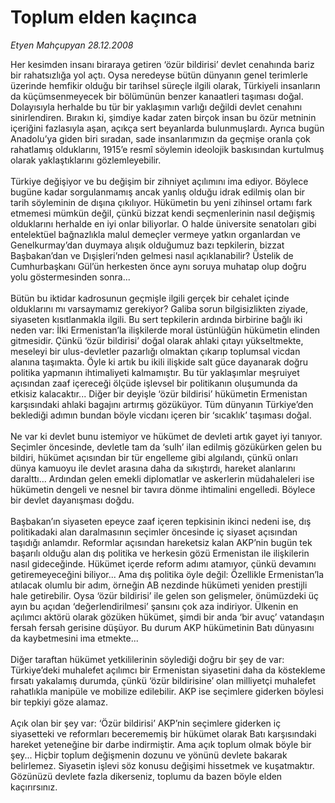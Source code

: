 # Toplum elden kaçınca

*Etyen Mahçupyan 28.12.2008*

<div class="taraf_structure_2col_1zq">
<div class="margen_n">



 <p>Her kesimden insanı biraraya getiren ‘özür bildirisi’ devlet cenahında bariz bir rahatsızlığa yol açtı. Oysa neredeyse bütün dünyanın genel terimlerle üzerinde hemfikir olduğu bir tarihsel süreçle ilgili olarak, Türkiyeli insanların da küçümsenmeyecek bir bölümünün benzer kanaatleri taşıması doğal. Dolayısıyla herhalde bu tür bir yaklaşımın varlığı değildi devlet cenahını sinirlendiren. Bırakın ki, şimdiye kadar zaten birçok insan bu özür metninin içeriğini fazlasıyla aşan, açıkça sert beyanlarda bulunmuşlardı. Ayrıca bugün Anadolu’ya giden biri sıradan, sade insanlarımızın da geçmişe oranla çok rahatlamış olduklarını, 1915’e resmî söylemin ideolojik baskısından kurtulmuş olarak yaklaştıklarını gözlemleyebilir. <br/><br/>Türkiye değişiyor ve bu değişim bir zihniyet açılımını ima ediyor. Böylece bugüne kadar sorgulanmamış ancak yanlış olduğu idrak edilmiş olan bir tarih söyleminin de dışına çıkılıyor. Hükümetin bu yeni zihinsel ortamı fark etmemesi mümkün değil, çünkü bizzat kendi seçmenlerinin nasıl değişmiş olduklarını herhalde en iyi onlar biliyorlar. O halde üniversite senatoları gibi entelektüel bağnazlıkla malul demeçler vermeye yatkın organlardan ve Genelkurmay’dan duymaya alışık olduğumuz bazı tepkilerin, bizzat Başbakan’dan ve Dışişleri’nden gelmesi nasıl açıklanabilir? Üstelik de Cumhurbaşkanı Gül’ün herkesten önce aynı soruya muhatap olup doğru yolu göstermesinden sonra... <br/><br/>Bütün bu iktidar kadrosunun geçmişle ilgili gerçek bir cehalet içinde olduklarını mı varsaymamız gerekiyor? Galiba sorun bilgisizlikten ziyade, siyaseten kısıtlanmakla ilgili. Bu sert tepkilerin ardında birbirine bağlı iki neden var: İlki Ermenistan’la ilişkilerde moral üstünlüğün hükümetin elinden gitmesidir. Çünkü ‘özür bildirisi’ doğal olarak ahlaki çıtayı yükseltmekte, meseleyi bir ulus-devletler pazarlığı olmaktan çıkarıp toplumsal vicdan alanına taşımakta. Öyle ki artık bu ikili ilişkide salt güce dayanarak doğru politika yapmanın ihtimaliyeti kalmamıştır. Bu tür yaklaşımlar meşruiyet açısından zaaf içereceği ölçüde işlevsel bir politikanın oluşumunda da etkisiz kalacaktır... Diğer bir deyişle ‘özür bildirisi’ hükümetin Ermenistan karşısındaki ahlaki bagajını artırmış gözüküyor. Tüm dünyanın Türkiye’den beklediği adımın bundan böyle vicdanı içeren bir ‘sıcaklık’ taşıması doğal. <br/><br/>Ne var ki devlet bunu istemiyor ve hükümet de devleti artık gayet iyi tanıyor. Seçimler öncesinde, devletle tam da ‘sulh’ ilan edilmiş gözükürken gelen bu bildiri, hükümet açısından bir tür engelleme gibi algılandı, çünkü onları dünya kamuoyu ile devlet arasına daha da sıkıştırdı, hareket alanlarını daralttı... Ardından gelen emekli diplomatlar ve askerlerin müdahaleleri ise hükümetin dengeli ve nesnel bir tavıra dönme ihtimalini engelledi. Böylece bir devlet dayanışması doğdu. <br/><br/>Başbakan’ın siyaseten epeyce zaaf içeren tepkisinin ikinci nedeni ise, dış politikadaki alan daralmasının seçimler öncesinde iç siyaset açısından taşıdığı anlamdır. Reformlar açısından hareketsiz kalan AKP’nin bugün tek başarılı olduğu alan dış politika ve herkesin gözü Ermenistan ile ilişkilerin nasıl gideceğinde. Hükümet içerde reform adımı atamıyor, çünkü devamını getiremeyeceğini biliyor... Ama dış politika öyle değil: Özellikle Ermenistan’la atılacak olumlu bir adım, örneğin AB nezdinde hükümeti yeniden prestijli hale getirebilir. Oysa ‘özür bildirisi’ ile gelen son gelişmeler, önümüzdeki üç ayın bu açıdan ‘değerlendirilmesi’ şansını çok aza indiriyor. Ülkenin en açılımcı aktörü olarak gözüken hükümet, şimdi bir anda ‘bir avuç’ vatandaşın fersah fersah gerisine düşüyor. Bu durum AKP hükümetinin Batı dünyasını da kaybetmesini ima etmekte... <br/><br/>Diğer taraftan hükümet yetkililerinin söylediği doğru bir şey de var: Türkiye’deki muhalefet açılımcı bir Ermenistan siyasetini daha da köstekleme fırsatı yakalamış durumda, çünkü ‘özür bildirisine’ olan milliyetçi muhalefet rahatlıkla manipüle ve mobilize edilebilir. AKP ise seçimlere giderken böylesi bir tepkiyi göze alamaz. <br/><br/>Açık olan bir şey var: ‘Özür bildirisi’ AKP’nin seçimlere giderken iç siyasetteki ve reformları becerememiş bir hükümet olarak Batı karşısındaki hareket yeteneğine bir darbe indirmiştir. Ama açık toplum olmak böyle bir şey... Hiçbir toplum değişmenin dozunu ve yönünü devlete bakarak belirlemez. Siyasetin işlevi söz konusu değişimi hissetmek ve kuşatmaktır. Gözünüzü devlete fazla dikerseniz, toplumu da bazen böyle elden kaçırırsınız.</p>

<br/>


<div id="taraf_not">
</div>

</div>


</div>
